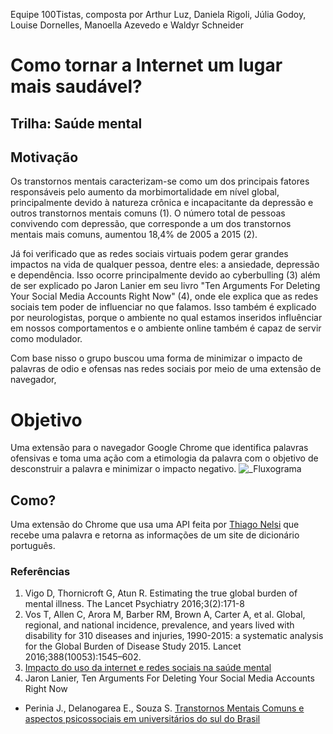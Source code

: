 Equipe 100Tistas, composta por Arthur Luz, Daniela Rigoli, Júlia Godoy, Louise Dornelles, Manoella Azevedo e Waldyr Schneider

# Como tornar a Internet um lugar mais saudável?
## Trilha: Saúde mental

## Motivação

Os transtornos mentais caracterizam-se como um dos principais fatores responsáveis pelo aumento da morbimortalidade em nível global, principalmente devido à natureza crônica e incapacitante da depressão e outros transtornos mentais comuns (1). O número total de pessoas convivendo com depressão, que corresponde a um dos transtornos mentais mais comuns, aumentou 18,4% de 2005 a 2015 (2).

Já foi verificado que as redes sociais virtuais podem gerar grandes impactos na vida de qualquer pessoa, dentre eles: a ansiedade, depressão e dependência. Isso ocorre principalmente devido ao cyberbulling (3) além de ser explicado po Jaron Lanier em seu livro "Ten Arguments For Deleting Your Social Media Accounts Right Now" (4), onde ele explica que as redes sociais tem poder de influenciar no que falamos. Isso também é explicado por neurologistas, porque o ambiente no qual estamos inseridos influênciar em nossos comportamentos e o ambiente online também é capaz de servir como modulador. 

Com base nisso o grupo buscou uma forma de minimizar o impacto de palavras de odio e ofensas nas redes sociais por meio de uma extensão de navegador, 

# Objetivo
Uma extensão para o navegador Google Chrome que identifica palavras ofensivas e toma uma ação com a etimologia da palavra com o objetivo de desconstruir a palavra e minimizar o impacto negativo.
![_Fluxograma](https://user-images.githubusercontent.com/41764692/170822415-c9c8b8e8-6ed6-427c-801e-dc55d941588d.png)

## Como?
Uma extensão do Chrome que usa uma API feita por [Thiago Nelsi](https://github.com/ThiagoNelsi/dicio-api) que recebe uma palavra e retorna as informações de um site de dicionário português. 

### Referências
1. Vigo D, Thornicroft G, Atun R. Estimating the true global burden of mental illness. The Lancet Psychiatry 2016;3(2):171-8
2. Vos T, Allen C, Arora M, Barber RM, Brown A, Carter A, et al. Global, regional, and national incidence, prevalence, and years lived with disability for 310 diseases and injuries, 1990-2015: a systematic analysis for the Global Burden of Disease Study 2015. Lancet 2016;388(10053):1545–602. 
3. [Impacto do uso da internet e redes sociais
na saúde mental](https://www.proquest.com/openview/b8ccc30c7cf4447a8c621cf8c0fc3317/1?cbl=2026366&diss=y&pq-origsite=gscholar&parentSessionId=OKPYltggvTaz2L4btPHwuYXcHAgCTyyPkmB7DLcIhwo%3D)
4. Jaron Lanier, Ten Arguments For Deleting Your Social Media Accounts Right Now
- Perinia J., Delanogarea E., Souza S. [Transtornos Mentais Comuns e aspectos psicossociais em universitários do sul do Brasil](http://repositorio.furg.br/handle/1/7872)
